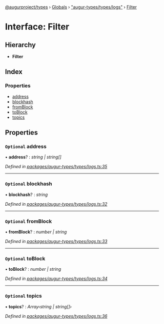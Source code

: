 [@augurproject/types](../README.md) › [Globals](../globals.md) › ["augur-types/types/logs"](../modules/_augur_types_types_logs_.md) › [Filter](_augur_types_types_logs_.filter.md)

# Interface: Filter

## Hierarchy

* **Filter**

## Index

### Properties

* [address](_augur_types_types_logs_.filter.md#optional-address)
* [blockhash](_augur_types_types_logs_.filter.md#optional-blockhash)
* [fromBlock](_augur_types_types_logs_.filter.md#optional-fromblock)
* [toBlock](_augur_types_types_logs_.filter.md#optional-toblock)
* [topics](_augur_types_types_logs_.filter.md#optional-topics)

## Properties

### `Optional` address

• **address**? : *string | string[]*

*Defined in [packages/augur-types/types/logs.ts:35](https://github.com/AugurProject/augur/blob/69c4be52bf/packages/augur-types/types/logs.ts#L35)*

___

### `Optional` blockhash

• **blockhash**? : *string*

*Defined in [packages/augur-types/types/logs.ts:32](https://github.com/AugurProject/augur/blob/69c4be52bf/packages/augur-types/types/logs.ts#L32)*

___

### `Optional` fromBlock

• **fromBlock**? : *number | string*

*Defined in [packages/augur-types/types/logs.ts:33](https://github.com/AugurProject/augur/blob/69c4be52bf/packages/augur-types/types/logs.ts#L33)*

___

### `Optional` toBlock

• **toBlock**? : *number | string*

*Defined in [packages/augur-types/types/logs.ts:34](https://github.com/AugurProject/augur/blob/69c4be52bf/packages/augur-types/types/logs.ts#L34)*

___

### `Optional` topics

• **topics**? : *Array‹string | string[]›*

*Defined in [packages/augur-types/types/logs.ts:36](https://github.com/AugurProject/augur/blob/69c4be52bf/packages/augur-types/types/logs.ts#L36)*
